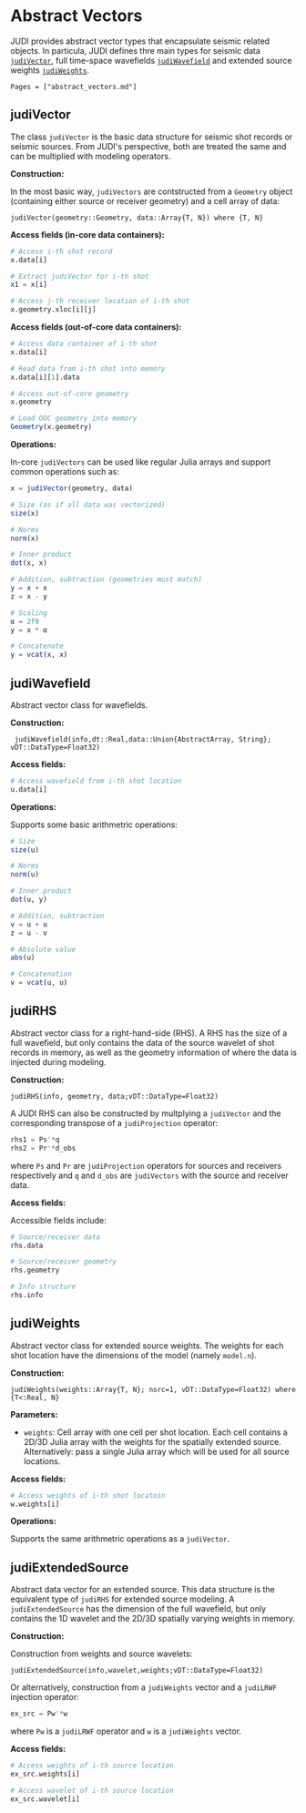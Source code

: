 # Abstract Vectors

JUDI provides abstract vector types that encapsulate seismic related objects. In particula, JUDI defines thre main types for seismic data [`judiVector`](@ref), full time-space wavefields [`judiWavefield`](@ref) and extended source weights [`judiWeights`](@ref).

```@contents
Pages = ["abstract_vectors.md"]
```

## judiVector

The class `judiVector` is the basic data structure for seismic shot records or seismic sources. From JUDI's perspective, both are treated the same and can be multiplied with modeling operators.

**Construction:**

In the most basic way, `judiVectors` are contstructed from a `Geometry` object (containing either source or receiver geometry) and a cell array of data:

```@docs
judiVector(geometry::Geometry, data::Array{T, N}) where {T, N}
```

**Access fields (in-core data containers):**

```julia
# Access i-th shot record
x.data[i]

# Extract judiVector for i-th shot
x1 = x[i]

# Access j-th receiver location of i-th shot
x.geometry.xloc[i][j]
```

**Access fields (out-of-core data containers):**

```julia
# Access data container of i-th shot
x.data[i]

# Read data from i-th shot into memory
x.data[i][1].data

# Access out-of-core geometry
x.geometry

# Load OOC geometry into memory
Geometry(x.geometry)
```

**Operations:**

In-core `judiVectors` can be used like regular Julia arrays and support common operations such as:


```julia
x = judiVector(geometry, data)

# Size (as if all data was vectorized)
size(x)

# Norms
norm(x)

# Inner product
dot(x, x)

# Addition, subtraction (geometries must match)
y = x + x
z = x - y

# Scaling
α = 2f0
y = x * α

# Concatenate
y = vcat(x, x)
```


## judiWavefield

Abstract vector class for wavefields. 

**Construction:**

```@docs
 judiWavefield(info,dt::Real,data::Union{AbstractArray, String};  vDT::DataType=Float32)
```


**Access fields:**

```julia
# Access wavefield from i-th shot location
u.data[i]
```

**Operations:**

Supports some basic arithmetric operations:

```julia
# Size 
size(u)

# Norms
norm(u)

# Inner product 
dot(u, y)

# Addition, subtraction
v = u + u
z = u - v

# Absolute value
abs(u)

# Concatenation
v = vcat(u, u)
```

## judiRHS

Abstract vector class for a right-hand-side (RHS). A RHS has the size of a full wavefield, but only contains the data of the source wavelet of shot records in memory, as well as the geometry information of where the data is injected during modeling.

**Construction:**

```@docs
judiRHS(info, geometry, data;vDT::DataType=Float32)
```

A JUDI RHS can also be constructed by multplying a `judiVector` and the corresponding transpose of a `judiProjection` operator:

```julia
rhs1 = Ps'*q
rhs2 = Pr'*d_obs
```

where `Ps` and `Pr` are `judiProjection` operators for sources and receivers respectively and `q` and `d_obs` are `judiVectors` with the source and receiver data.

 **Access fields:**

Accessible fields include:

```julia
# Source/receiver data
rhs.data

# Source/receiver geometry
rhs.geometry

# Info structure
rhs.info
```

## judiWeights

Abstract vector class for extended source weights. The weights for each shot location have the dimensions of the model (namely `model.n`).

**Construction:**

```@docs
judiWeights(weights::Array{T, N}; nsrc=1, vDT::DataType=Float32) where {T<:Real, N}
```

**Parameters:**

 * `weights`: Cell array with one cell per shot location. Each cell contains a 2D/3D Julia array with the weights for the spatially extended source. Alternatively: pass a single Julia array which will be used for all source locations.

**Access fields:**

```julia
# Access weights of i-th shot locatoin
w.weights[i]
```

**Operations:**

Supports the same arithmetric operations as a `judiVector`.


## judiExtendedSource

Abstract data vector for an extended source. This data structure is the equivalent type of `judiRHS` for extended source modeling. A `judiExtendedSource` has the dimension of the full wavefield, but only contains the 1D wavelet and the 2D/3D spatially varying weights in memory.

**Construction:**

Construction from weights and source wavelets:

```@docs
judiExtendedSource(info,wavelet,weights;vDT::DataType=Float32)
```

Or alternatively, construction from a `judiWeights` vector and a `judiLRWF` injection operator:

```julia
ex_src = Pw'*w
```

where `Pw` is a `judiLRWF` operator and `w` is a `judiWeights` vector.

**Access fields:**

```julia
# Access weights of i-th source location
ex_src.weights[i]

# Access wavelet of i-th source location
ex_src.wavelet[i]
```
